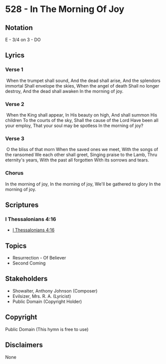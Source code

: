 # 528 - In The Morning Of Joy

## Notation

E - 3/4 on 3 - DO

## Lyrics

### Verse 1

 When the trumpet shall sound, And the dead shall arise, And the splendors immortal Shall envelope the skies, When the angel of death Shall no longer destroy, And the dead shall awaken In the morning of joy.

### Verse 2

 When the King shall appear, In His beauty on high, And shall summon His children To the courts of the sky, Shall the cause of the Lord Have been all your employ, That your soul may be spotless In the morning of joy?

### Verse 3

 O the bliss of that morn When the saved ones we meet, With the songs of the ransomed We each other shall greet, Singing praise to the Lamb, Thru eternity's years, With the past all forgotten With its sorrows and tears.  

### Chorus

In the morning of joy, In the morning of joy, We'll be gathered to glory In the morning of joy. 


## Scriptures

### I Thessalonians 4:16

- [I Thessalonians 4:16](https://www.biblegateway.com/passage/?search=I%20Thessalonians%204%3A16)


## Topics

- Resurrection - Of Believer
- Second Coming

## Stakeholders

- Showalter, Anthony Johnson (Composer)
- Evilsizer, Mrs. R. A. (Lyricist)
- Public Domain (Copyright Holder)

## Copyright

Public Domain
(This hymn is free to use)

## Disclaimers

None

